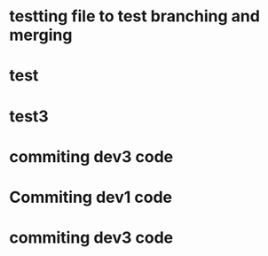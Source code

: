 # testting file to test branching and merging 
# test
# test3

# commiting dev3 code
# Commiting dev1 code 
# commiting dev3 code 
